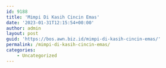 ```yaml
---
id: 9188
title: 'Mimpi Di Kasih Cincin Emas'
date: '2023-01-31T12:15:54+00:00'
author: admin
layout: post
guid: 'https://bos.awn.biz.id/mimpi-di-kasih-cincin-emas/'
permalink: /mimpi-di-kasih-cincin-emas/
categories:
    - Uncategorized
---
```



